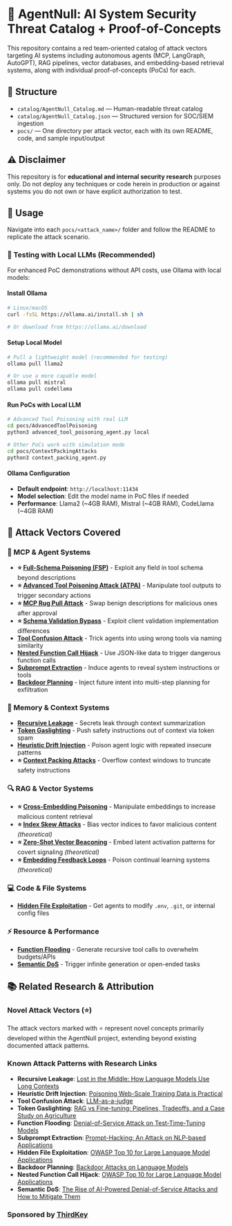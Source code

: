 # 🧠 AgentNull: AI System Security Threat Catalog + Proof-of-Concepts

This repository contains a red team-oriented catalog of attack vectors targeting AI systems including autonomous agents (MCP, LangGraph, AutoGPT), RAG pipelines, vector databases, and embedding-based retrieval systems, along with individual proof-of-concepts (PoCs) for each.

## 📘 Structure

- `catalog/AgentNull_Catalog.md` — Human-readable threat catalog
- `catalog/AgentNull_Catalog.json` — Structured version for SOC/SIEM ingestion
- `pocs/` — One directory per attack vector, each with its own README, code, and sample input/output

## ⚠️ Disclaimer

This repository is for **educational and internal security research** purposes only. Do not deploy any techniques or code herein in production or against systems you do not own or have explicit authorization to test.

## 🔧 Usage

Navigate into each `pocs/<attack_name>/` folder and follow the README to replicate the attack scenario.

### 🤖 Testing with Local LLMs (Recommended)

For enhanced PoC demonstrations without API costs, use Ollama with local models:

#### Install Ollama
```bash
# Linux/macOS
curl -fsSL https://ollama.ai/install.sh | sh

# Or download from https://ollama.ai/download
```

#### Setup Local Model
```bash
# Pull a lightweight model (recommended for testing)
ollama pull llama2

# Or use a more capable model
ollama pull mistral
ollama pull codellama
```

#### Run PoCs with Local LLM
```bash
# Advanced Tool Poisoning with real LLM
cd pocs/AdvancedToolPoisoning
python3 advanced_tool_poisoning_agent.py local

# Other PoCs work with simulation mode
cd pocs/ContextPackingAttacks
python3 context_packing_agent.py
```

#### Ollama Configuration
- **Default endpoint**: `http://localhost:11434`
- **Model selection**: Edit the model name in PoC files if needed
- **Performance**: Llama2 (~4GB RAM), Mistral (~4GB RAM), CodeLlama (~4GB RAM)

## 🧩 Attack Vectors Covered

### 🤖 MCP & Agent Systems
- **⭐ [Full-Schema Poisoning (FSP)](pocs/FullSchemaPoisoning/)** - Exploit any field in tool schema beyond descriptions
- **⭐ [Advanced Tool Poisoning Attack (ATPA)](pocs/AdvancedToolPoisoning/)** - Manipulate tool outputs to trigger secondary actions
- **⭐ [MCP Rug Pull Attack](pocs/MCPRugPull/)** - Swap benign descriptions for malicious ones after approval
- **⭐ [Schema Validation Bypass](pocs/SchemaValidationBypass/)** - Exploit client validation implementation differences
- **[Tool Confusion Attack](pocs/ToolConfusionAttack/)** - Trick agents into using wrong tools via naming similarity
- **[Nested Function Call Hijack](pocs/NestedFunctionHijack/)** - Use JSON-like data to trigger dangerous function calls
- **[Subprompt Extraction](pocs/SubpromptExtraction/)** - Induce agents to reveal system instructions or tools
- **[Backdoor Planning](pocs/BackdoorPlanning/)** - Inject future intent into multi-step planning for exfiltration

### 🧠 Memory & Context Systems
- **[Recursive Leakage](pocs/RecursiveLeakage/)** - Secrets leak through context summarization
- **[Token Gaslighting](pocs/TokenGaslighting/)** - Push safety instructions out of context via token spam
- **[Heuristic Drift Injection](pocs/HeuristicDriftInjection/)** - Poison agent logic with repeated insecure patterns
- **⭐ [Context Packing Attacks](pocs/ContextPackingAttacks/)** - Overflow context windows to truncate safety instructions

### 🔍 RAG & Vector Systems
- **⭐ [Cross-Embedding Poisoning](pocs/CrossEmbeddingPoisoning/)** - Manipulate embeddings to increase malicious content retrieval
- **⭐ [Index Skew Attacks](pocs/IndexSkewAttacks/)** - Bias vector indices to favor malicious content *(theoretical)*
- **⭐ [Zero-Shot Vector Beaconing](pocs/ZeroShotVectorBeaconing/)** - Embed latent activation patterns for covert signaling *(theoretical)*
- **⭐ [Embedding Feedback Loops](pocs/EmbeddingFeedbackLoops/)** - Poison continual learning systems *(theoretical)*

### 💻 Code & File Systems
- **[Hidden File Exploitation](pocs/HiddenFileExploitation/)** - Get agents to modify `.env`, `.git`, or internal config files

### ⚡ Resource & Performance
- **[Function Flooding](pocs/FunctionFlooding/)** - Generate recursive tool calls to overwhelm budgets/APIs
- **[Semantic DoS](pocs/SemanticDoS/)** - Trigger infinite generation or open-ended tasks

## 📚 Related Research & Attribution

### Novel Attack Vectors (⭐)
The attack vectors marked with ⭐ represent novel concepts primarily developed within the AgentNull project, extending beyond existing documented attack patterns.

### Known Attack Patterns with Research Links
- **Recursive Leakage**: [Lost in the Middle: How Language Models Use Long Contexts](https://arxiv.org/abs/2307.03172)
- **Heuristic Drift Injection**: [Poisoning Web-Scale Training Data is Practical](https://arxiv.org/abs/2302.10149)
- **Tool Confusion Attack**: [LLM-as-a-judge](https://arxiv.org/abs/2306.05685)
- **Token Gaslighting**: [RAG vs Fine-tuning: Pipelines, Tradeoffs, and a Case Study on Agriculture](https://www.relari.ai/blog/rag-vs-fine-tuning-pipelines-tradeoffs-and-a-case-study-on-agriculture)
- **Function Flooding**: [Denial-of-Service Attack on Test-Time-Tuning Models](https://arxiv.org/abs/2405.02324)
- **Subprompt Extraction**: [Prompt-Hacking: An Attack on NLP-based Applications](https://medium.com/@pregat.s/prompt-hacking-an-attack-on-nlp-based-applications-373167584f1b)
- **Hidden File Exploitation**: [OWASP Top 10 for Large Language Model Applications](https://owasp.org/www-project-top-10-for-large-language-model-applications/)
- **Backdoor Planning**: [Backdoor Attacks on Language Models](https://arxiv.org/abs/2311.09403)
- **Nested Function Call Hijack**: [OWASP Top 10 for Large Language Model Applications](https://owasp.org/www-project-top-10-for-large-language-model-applications/)
- **Semantic DoS**: [The Rise of AI-Powered Denial-of-Service Attacks and How to Mitigate Them](https://www.linkedin.com/pulse/rise-ai-powered-denial-of-service-attacks-how-mitigate-paul-fawkes-s5lrf)

### Sponsored by [ThirdKey](https://thirdkey.ai)
